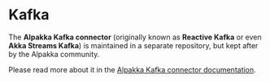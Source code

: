 # Kafka

The **Alpakka Kafka connector** (originally known as **Reactive Kafka** or even **Akka Streams Kafka**) is maintained in a separate repository, but kept after by the Alpakka community.

Please read more about it in the [Alpakka Kafka connector documentation](https://doc.akka.io/docs/akka-stream-kafka/current/).